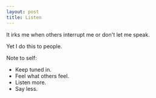 ```yaml
---
layout: post
title: Listen
---
```

It irks me when others interrupt me or don't let me speak.

Yet I do this to people.

Note to self:

  - Keep tuned in.
  - Feel what others feel.
  - Listen more.
  - Say less.

